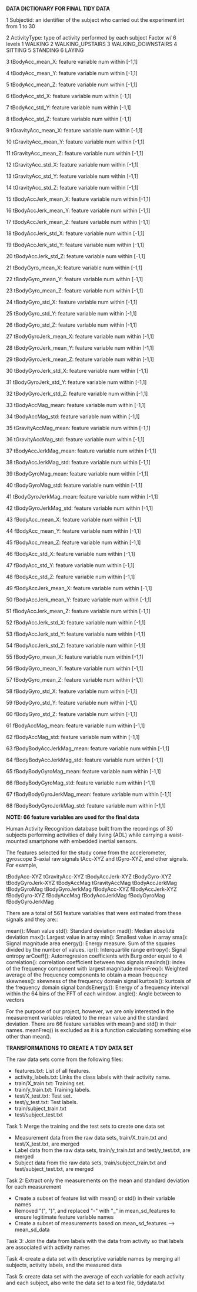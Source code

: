 
**DATA DICTIONARY FOR FINAL TIDY DATA**


1                 Subjectid:	an identifier of the subject who carried out the experiment
								int from 1 to 30

2   			ActivityType:	type of activity performed by each subject 
								Factor w/ 6 levels 
								1 WALKING 2 WALKING_UPSTAIRS 3 WALKING_DOWNSTAIRS 4 SITTING 5 STANDING 6 LAYING

3			 tBodyAcc_mean_X:	feature variable
								num within [-1,1]

4            tBodyAcc_mean_Y:	feature variable
								num within [-1,1]

5            tBodyAcc_mean_Z:	feature variable
								num within [-1,1]

6             tBodyAcc_std_X:	feature variable
								num within [-1,1]

7             tBodyAcc_std_Y:	feature variable
								num within [-1,1]

8             tBodyAcc_std_Z:	feature variable
								num within [-1,1]

9         tGravityAcc_mean_X:	feature variable
								num within [-1,1]

10        tGravityAcc_mean_Y:	feature variable
								num within [-1,1]

11        tGravityAcc_mean_Z:	feature variable
								num within [-1,1]

12         tGravityAcc_std_X:	feature variable
								num within [-1,1]

13         tGravityAcc_std_Y:	feature variable
								num within [-1,1]

14         tGravityAcc_std_Z:	feature variable
								num within [-1,1]

15       tBodyAccJerk_mean_X:	feature variable
								num within [-1,1]

16       tBodyAccJerk_mean_Y:	feature variable
								num within [-1,1]

17       tBodyAccJerk_mean_Z:	feature variable
								num within [-1,1]

18        tBodyAccJerk_std_X:	feature variable
								num within [-1,1]

19        tBodyAccJerk_std_Y:	feature variable
								num within [-1,1]

20        tBodyAccJerk_std_Z:	feature variable
								num within [-1,1]

21          tBodyGyro_mean_X:	feature variable
								num within [-1,1]

22          tBodyGyro_mean_Y:	feature variable
								num within [-1,1]

23          tBodyGyro_mean_Z:	feature variable
								num within [-1,1]

24           tBodyGyro_std_X:	feature variable
								num within [-1,1]

25           tBodyGyro_std_Y:	feature variable
								num within [-1,1]

26           tBodyGyro_std_Z:	feature variable
								num within [-1,1]

27      tBodyGyroJerk_mean_X:	feature variable
								num within [-1,1]

28      tBodyGyroJerk_mean_Y:	feature variable
								num within [-1,1]

29      tBodyGyroJerk_mean_Z:	feature variable
								num within [-1,1]

30       tBodyGyroJerk_std_X:	feature variable
								num within [-1,1]

31       tBodyGyroJerk_std_Y:	feature variable
								num within [-1,1]

32       tBodyGyroJerk_std_Z:	feature variable
								num within [-1,1]

33          tBodyAccMag_mean:	feature variable
								num within [-1,1]

34           tBodyAccMag_std:	feature variable
								num within [-1,1]

35       tGravityAccMag_mean:	feature variable
								num within [-1,1]

36        tGravityAccMag_std:	feature variable
								num within [-1,1]

37      tBodyAccJerkMag_mean:	feature variable
								num within [-1,1]

38       tBodyAccJerkMag_std:	feature variable
								num within [-1,1]

39         tBodyGyroMag_mean:	feature variable
								num within [-1,1]

40          tBodyGyroMag_std:	feature variable
								num within [-1,1]

41     tBodyGyroJerkMag_mean:	feature variable
								num within [-1,1]

42      tBodyGyroJerkMag_std:	feature variable
								num within [-1,1]

43           fBodyAcc_mean_X:	feature variable
								num within [-1,1]

44           fBodyAcc_mean_Y:	feature variable
								num within [-1,1]

45           fBodyAcc_mean_Z:	feature variable
								num within [-1,1]

46            fBodyAcc_std_X:	feature variable
								num within [-1,1]

47            fBodyAcc_std_Y:	feature variable
								num within [-1,1]

48            fBodyAcc_std_Z:	feature variable
								num within [-1,1]

49       fBodyAccJerk_mean_X:	feature variable
								num within [-1,1]

50       fBodyAccJerk_mean_Y:	feature variable
								num within [-1,1]

51       fBodyAccJerk_mean_Z:	feature variable
								num within [-1,1]

52        fBodyAccJerk_std_X:	feature variable
								num within [-1,1]

53        fBodyAccJerk_std_Y:	feature variable
								num within [-1,1]

54        fBodyAccJerk_std_Z:	feature variable
								num within [-1,1]

55          fBodyGyro_mean_X:	feature variable
								num within [-1,1]

56          fBodyGyro_mean_Y:	feature variable
								num within [-1,1]

57          fBodyGyro_mean_Z:	feature variable
								num within [-1,1]

58           fBodyGyro_std_X:	feature variable
								num within [-1,1]

59           fBodyGyro_std_Y:	feature variable
								num within [-1,1]

60           fBodyGyro_std_Z:	feature variable
								num within [-1,1]

61          fBodyAccMag_mean:	feature variable
								num within [-1,1]

62           fBodyAccMag_std:	feature variable
								num within [-1,1]

63  fBodyBodyAccJerkMag_mean:	feature variable
								num within [-1,1]

64   fBodyBodyAccJerkMag_std:	feature variable
								num within [-1,1]

65     fBodyBodyGyroMag_mean:	feature variable
								num within [-1,1]

66      fBodyBodyGyroMag_std:	feature variable
								num within [-1,1]

67 fBodyBodyGyroJerkMag_mean:	feature variable
								num within [-1,1]

68  fBodyBodyGyroJerkMag_std:	feature variable
								num within [-1,1]



**NOTE: 66 feature variables are used for the final data**

Human Activity Recognition database built from the recordings of 30 subjects performing activities of daily living (ADL) while carrying a waist-mounted smartphone with embedded inertial sensors.

The features selected for the study come from the accelerometer, gyroscope 3-axial raw signals tAcc-XYZ and tGyro-XYZ, and other signals. For example, 

tBodyAcc-XYZ
tGravityAcc-XYZ
tBodyAccJerk-XYZ
tBodyGyro-XYZ
tBodyGyroJerk-XYZ
tBodyAccMag
tGravityAccMag
tBodyAccJerkMag
tBodyGyroMag
tBodyGyroJerkMag
fBodyAcc-XYZ
fBodyAccJerk-XYZ
fBodyGyro-XYZ
fBodyAccMag
fBodyAccJerkMag
fBodyGyroMag
fBodyGyroJerkMag

There are a total of 561 feature variables that were estimated from these signals and they are:: 

mean(): Mean value
std(): Standard deviation
mad(): Median absolute deviation 
max(): Largest value in array
min(): Smallest value in array
sma(): Signal magnitude area
energy(): Energy measure. Sum of the squares divided by the number of values. 
iqr(): Interquartile range 
entropy(): Signal entropy
arCoeff(): Autorregresion coefficients with Burg order equal to 4
correlation(): correlation coefficient between two signals
maxInds(): index of the frequency component with largest magnitude
meanFreq(): Weighted average of the frequency components to obtain a mean frequency
skewness(): skewness of the frequency domain signal 
kurtosis(): kurtosis of the frequency domain signal 
bandsEnergy(): Energy of a frequency interval within the 64 bins of the FFT of each window.
angle(): Angle between to vectors

For the purpose of our project, however, we are only interested in the measurement variables related to the mean value and the standard deviation. There are 66 feature variables with mean() and std() in their names. meanFreq() is excluded as it is a function calculating something else other than mean(). 




**TRANSFORMATIONS TO CREATE A TIDY DATA SET**

The raw data sets come from the following files:

- features.txt: List of all features.
- activity_labels.txt: Links the class labels with their activity name.
- train/X_train.txt: Training set.
- train/y_train.txt: Training labels.
- test/X_test.txt: Test set.
- test/y_test.txt: Test labels.
- train/subject_train.txt
- test/subject_test.txt


Task 1: Merge the training and the test sets to create one data set
* Measurement data from the raw data sets, train/X_train.txt and test/X_test.txt, are merged 
* Label data from the raw data sets, train/y_train.txt and test/y_test.txt, are merged  
* Subject data from the raw data sets, train/subject_train.txt and test/subject_test.txt, are merged 

Task 2: Extract only the measurements on the mean and standard deviation for each measurement 
* Create a subset of feature list with mean() or std() in their variable names 
* Removed "(", ")", and replaced "-" with "_" in mean_sd_features to ensure legitimate feature variable names 
* Create a subset of measurements based on mean_sd_features --> mean_sd_data

Task 3: Join the data from labels with the data from activity so that labels are associated with activity names

Task 4: create a data set with descriptive variable names by merging all subjects, activity labels, and the measured data 

Task 5: create data set with the average of each variable for each activity and each subject, also write the data set to a text file, tidydata.txt



